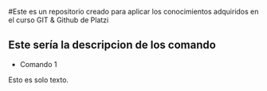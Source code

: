 #Este es un repositorio creado para aplicar los conocimientos adquiridos en el curso GIT &amp; Github de Platzi

## Este sería la descripcion de los comando
* Comando 1

Esto es solo texto.
